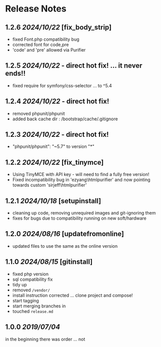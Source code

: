 # Release Notes

## 1.2.6 *2024/10/22* [fix_body_strip]
- fixed Font.php compatibility bug
- corrected font for code,pre
- 'code' and 'pre' allowed via Purifier

## 1.2.5 *2024/10/22* - direct hot fix! ... it never ends!!
- fixed require for symfony/css-selector ... to ^5.4

## 1.2.4 *2024/10/22* - direct hot fix!
- removed phpunit/phpunit
- added back cache dir : /bootstrap/cache/.gitignore

## 1.2.3 *2024/10/22* - direct hot fix!
- "phpunit/phpunit": "~5.7" to version "*"

## 1.2.2 *2024/10/22* [fix_tinymce]
- Using TinyMCE with API key - will need to find a fully free version!
- Fixed incompatibility bug in 'ezyang\htmlpurifier' and now pointing towards custom 'sirjeff\htmlpurifier'

## 1.2.1 *2024/10/18* [setupinstall]
- cleaning up code, removing unrequired images and git-ignoring them
- fixes for bugs due to compatibility running on new soft/hardware

## 1.2.0 *2024/08/16* [updatefromonline]
- updated files to use the same as the online version

## 1.1.0 *2024/08/15* [gitinstall]

- fixed php version
- sql compatibility fix
- tidy up
- removed `/vendor/`
- install instruction corrected ... clone project and compose!
- start tagging
- start merging branches in
- touched `release.md`

## 1.0.0 *2019/07/04*

in the beginning there was order ... not 